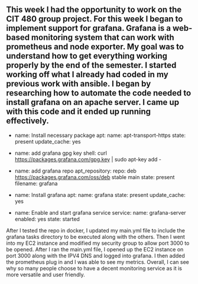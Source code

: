 This week I had the opportunity to work on the CIT 480 group project. For this week I began to implement support for grafana. Grafana is a web-based monitoring system that can work with prometheus and node exporter. My goal was to understand how to get everything working properly by the end of the semester. I started working off what I already had coded in my previous work with ansible. I began by researching how to automate the code needed to install grafana on an apache server. I came up with this code and it ended up running effectively. 
---
- name: Install necessary package
  apt: 
      name: apt-transport-https
      state: present
      update_cache: yes

- name: add grafana gpg key
  shell: curl https://packages.grafana.com/gpg.key | sudo apt-key add -

- name: add grafana repo 
  apt_repository:
    repo: deb https://packages.grafana.com/oss/deb stable main
    state: present
    filename: grafana

- name: Install grafana
  apt: 
      name: grafana
      state: present
      update_cache: yes

- name: Enable and start grafana service
  service:
    name: grafana-server
    enabled: yes
    state: started

After I tested the repo in docker, I updated my main.yml file to include the grafana tasks directory to be executed along with the others. Then I went into my EC2 instance and modified my security group to allow port 3000 to be opened. After I ran the main.yml file, I opened up the EC2 instance on port 3000 along with the IPV4 DNS and logged into grafana. I then added the prometheus plug in and I was able to see my metrics. Overall, I can see why so many people choose to have a decent monitoring service as it is more versatile and user friendly.
